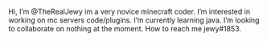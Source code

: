 Hi, I’m @TheRealJewy im a very novice minecraft coder.
 I’m interested in working on mc servers code/plugins.
 I’m currently learning java.
 I’m looking to collaborate on nothing at the moment.
 How to reach me jewy#1853.



